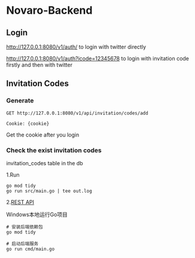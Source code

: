 # Novaro-Backend

## Login

http://127.0.0.1:8080/v1/auth/ to login with twitter directly

http://127.0.0.1:8080/v1/auth?icode=12345678 to login with invitation code firstly and then with twitter

## Invitation Codes

### Generate

```
GET http://127.0.0.1:8080/v1/api/invitation/codes/add

Cookie: {cookie}
```

Get the cookie after you login

### Check the exist invitation codes

invitation_codes table in the db


1.Run
```
go mod tidy
go run src/main.go | tee out.log
```

2.[REST API](./api/REST-API.http)

Windows本地运行Go项目

```
# 安装后端依赖包
go mod tidy

# 启动后端服务
go run cmd/main.go
```
